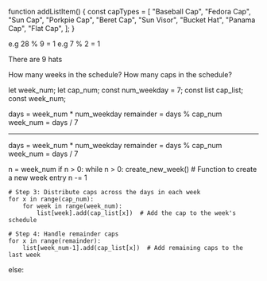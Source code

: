 function addListItem() {
    const capTypes = [
        "Baseball Cap",
        "Fedora Cap",
        "Sun Cap",
        "Porkpie Cap",
        "Beret Cap",
        "Sun Visor",
        "Bucket Hat",
        "Panama Cap",
        "Flat Cap",
    ];
}

e.g 28 % 9 = 1
e.g 7 % 2 = 1

There are 9 hats

How many weeks in the schedule?
How many caps in the schedule?

let week_num; 
let cap_num;
const num_weekday = 7;
const list cap_list;
const week_num;

days = week_num * num_weekday
remainder = days % cap_num 
week_num = days / 7


--------------------

days = week_num * num_weekday
remainder = days % cap_num 
week_num = days / 7

n = week_num
if n > 0:
    while n > 0:
        create_new_week()  # Function to create a new week entry
        n -= 1

    # Step 3: Distribute caps across the days in each week
    for x in range(cap_num):
        for week in range(week_num):
            list[week].add(cap_list[x])  # Add the cap to the week's schedule

    # Step 4: Handle remainder caps
    for x in range(remainder):
        list[week_num-1].add(cap_list[x])  # Add remaining caps to the last week

else: 

    